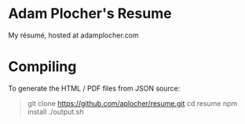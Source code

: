 # Adam Plocher's Resume

My résumé, hosted at adamplocher.com

# Compiling

To generate the HTML / PDF files from JSON source:

> git clone https://github.com/aplocher/resume.git
> cd resume
> npm install
> ./output.sh
